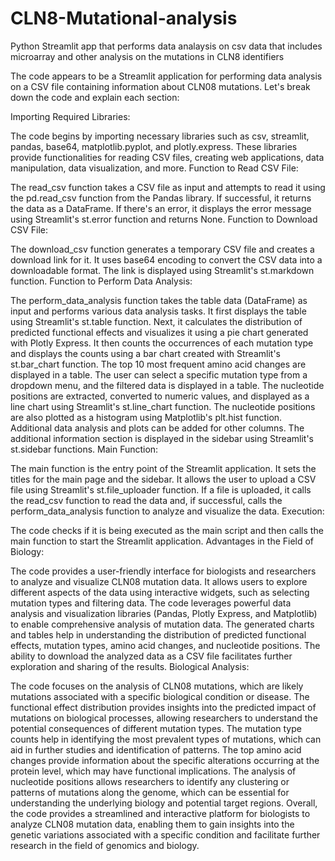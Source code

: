 # CLN8-Mutational-analysis
Python Streamlit app that performs data analaysis on csv data that includes microarray and other analysis on the mutations in CLN8 identifiers

The code appears to be a Streamlit application for performing data analysis on a CSV file containing information about CLN08 mutations. Let's break down the code and explain each section:

Importing Required Libraries:

The code begins by importing necessary libraries such as csv, streamlit, pandas, base64, matplotlib.pyplot, and plotly.express. These libraries provide functionalities for reading CSV files, creating web applications, data manipulation, data visualization, and more.
Function to Read CSV File:

The read_csv function takes a CSV file as input and attempts to read it using the pd.read_csv function from the Pandas library. If successful, it returns the data as a DataFrame. If there's an error, it displays the error message using Streamlit's st.error function and returns None.
Function to Download CSV File:

The download_csv function generates a temporary CSV file and creates a download link for it. It uses base64 encoding to convert the CSV data into a downloadable format. The link is displayed using Streamlit's st.markdown function.
Function to Perform Data Analysis:

The perform_data_analysis function takes the table data (DataFrame) as input and performs various data analysis tasks.
It first displays the table using Streamlit's st.table function.
Next, it calculates the distribution of predicted functional effects and visualizes it using a pie chart generated with Plotly Express.
It then counts the occurrences of each mutation type and displays the counts using a bar chart created with Streamlit's st.bar_chart function.
The top 10 most frequent amino acid changes are displayed in a table.
The user can select a specific mutation type from a dropdown menu, and the filtered data is displayed in a table.
The nucleotide positions are extracted, converted to numeric values, and displayed as a line chart using Streamlit's st.line_chart function. The nucleotide positions are also plotted as a histogram using Matplotlib's plt.hist function.
Additional data analysis and plots can be added for other columns.
The additional information section is displayed in the sidebar using Streamlit's st.sidebar functions.
Main Function:

The main function is the entry point of the Streamlit application.
It sets the titles for the main page and the sidebar.
It allows the user to upload a CSV file using Streamlit's st.file_uploader function.
If a file is uploaded, it calls the read_csv function to read the data and, if successful, calls the perform_data_analysis function to analyze and visualize the data.
Execution:

The code checks if it is being executed as the main script and then calls the main function to start the Streamlit application.
Advantages in the Field of Biology:

The code provides a user-friendly interface for biologists and researchers to analyze and visualize CLN08 mutation data.
It allows users to explore different aspects of the data using interactive widgets, such as selecting mutation types and filtering data.
The code leverages powerful data analysis and visualization libraries (Pandas, Plotly Express, and Matplotlib) to enable comprehensive analysis of mutation data.
The generated charts and tables help in understanding the distribution of predicted functional effects, mutation types, amino acid changes, and nucleotide positions.
The ability to download the analyzed data as a CSV file facilitates further exploration and sharing of the results.
Biological Analysis:

The code focuses on the analysis of CLN08 mutations, which are likely mutations associated with a specific biological condition or disease.
The functional effect distribution provides insights into the predicted impact of mutations on biological processes, allowing researchers to understand the potential consequences of different mutation types.
The mutation type counts help in identifying the most prevalent types of mutations, which can aid in further studies and identification of patterns.
The top amino acid changes provide information about the specific alterations occurring at the protein level, which may have functional implications.
The analysis of nucleotide positions allows researchers to identify any clustering or patterns of mutations along the genome, which can be essential for understanding the underlying biology and potential target regions.
Overall, the code provides a streamlined and interactive platform for biologists to analyze CLN08 mutation data, enabling them to gain insights into the genetic variations associated with a specific condition and facilitate further research in the field of genomics and biology.
